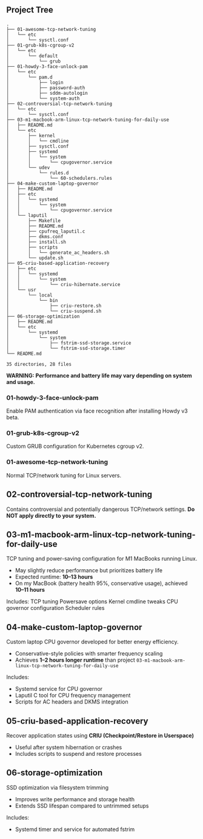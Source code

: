 ## Project Tree
```tree
.
├── 01-awesome-tcp-network-tuning
│   └── etc
│       └── sysctl.conf
├── 01-grub-k8s-cgroup-v2
│   └── etc
│       └── default
│           └── grub
├── 01-howdy-3-face-unlock-pam
│   └── etc
│       └── pam.d
│           ├── login
│           ├── password-auth
│           ├── sddm-autologin
│           └── system-auth
├── 02-controversial-tcp-network-tuning
│   └── etc
│       └── sysctl.conf
├── 03-m1-macbook-arm-linux-tcp-network-tuning-for-daily-use
│   ├── README.md
│   └── etc
│       ├── kernel
│       │   └── cmdline
│       ├── sysctl.conf
│       ├── systemd
│       │   └── system
│       │       └── cpugovernor.service
│       └── udev
│           └── rules.d
│               └── 60-schedulers.rules
├── 04-make-custom-laptop-governor
│   ├── README.md
│   ├── etc
│   │   └── systemd
│   │       └── system
│   │           └── cpugovernor.service
│   └── laputil
│       ├── Makefile
│       ├── README.md
│       ├── cpufreq_laputil.c
│       ├── dkms.conf
│       ├── install.sh
│       ├── scripts
│       │   └── generate_ac_headers.sh
│       └── update.sh
├── 05-criu-based-application-recovery
│   ├── etc
│   │   └── systemd
│   │       └── system
│   │           └── criu-hibernate.service
│   └── usr
│       └── local
│           └── bin
│               ├── criu-restore.sh
│               └── criu-suspend.sh
├── 06-storage-optimization
│   ├── README.md
│   └── etc
│       └── systemd
│           └── system
│               ├── fstrim-ssd-storage.service
│               └── fstrim-ssd-storage.timer
└── README.md

35 directories, 28 files

```
**WARNING: Performance and battery life may vary depending on system and usage.**
### 01-howdy-3-face-unlock-pam
Enable PAM authentication via face recognition after installing Howdy v3 beta.

### 01-grub-k8s-cgroup-v2
Custom GRUB configuration for Kubernetes cgroup v2.
### 01-awesome-tcp-network-tuning
Normal TCP/network tuning for Linux servers.
## 02-controversial-tcp-network-tuning
Contains controversial and potentially dangerous TCP/network settings.
**Do NOT apply directly to your system.**

## 03-m1-macbook-arm-linux-tcp-network-tuning-for-daily-use
TCP tuning and power-saving configuration for M1 MacBooks running Linux.
- May slightly reduce performance but prioritizes battery life
- Expected runtime: **10–13 hours**
- On my MacBook (battery health 95%, conservative usage), achieved **10–11 hours**

Includes:
TCP tuning
Powersave options
Kernel cmdline tweaks
CPU governor configuration
Scheduler rules
## 04-make-custom-laptop-governor
Custom laptop CPU governor developed for better energy efficiency.
- Conservative-style policies with smarter frequency scaling
- Achieves **1–2 hours longer runtime** than project `03-m1-macbook-arm-linux-tcp-network-tuning-for-daily-use`

Includes:
- Systemd service for CPU governor
- Laputil C tool for CPU frequency management
- Scripts for AC headers and DKMS integration
## 05-criu-based-application-recovery
Recover application states using **CRIU (Checkpoint/Restore in Userspace)**
- Useful after system hibernation or crashes
- Includes scripts to suspend and restore processes
## 06-storage-optimization
SSD optimization via filesystem trimming
- Improves write performance and storage health
- Extends SSD lifespan compared to untrimmed setups

Includes:
- Systemd timer and service for automated fstrim
